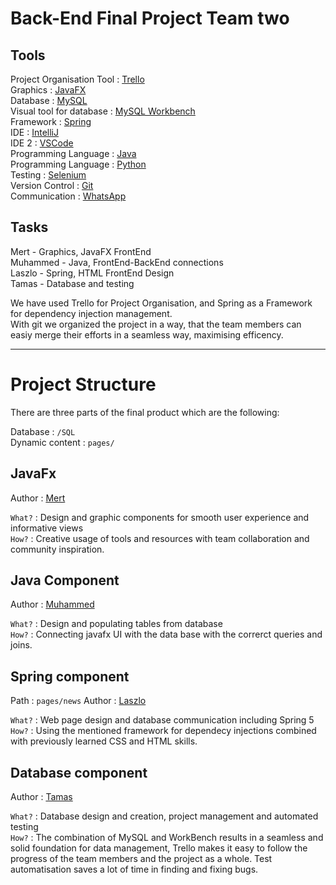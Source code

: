 # Back-End Final Project Team two


## Tools

Project Organisation Tool : [Trello](https://www.trello.com)    
Graphics : [JavaFX](https://openjfx.io)  
Database : [MySQL](https://www.mysql.com)  
Visual tool for database : [MySQL Workbench](https://www.msql.com/products/workbench)  
Framework : [Spring](https://spring.io)  
IDE : [IntelliJ](https://www.jetbrains.com/idea)   
IDE 2 : [VSCode](https://code.visualstudio.com)  
Programming Language : [Java](https://www.java.com)  
Programming Language : [Python](https://www.python.org)  
Testing : [Selenium](https://www.selenium.dev)  
Version Control : [Git](https://git-scm.com)  
Communication : [WhatsApp](https://whatsapp.com)    

## Tasks

Mert - Graphics, JavaFX FrontEnd  
Muhammed - Java, FrontEnd-BackEnd connections  
Laszlo - Spring, HTML FrontEnd Design  
Tamas - Database and testing  

We have used Trello for Project Organisation, and Spring as a Framework for dependency injection management.  
With git we organized the project in a way, that the team members can easiy merge their efforts in a seamless way, maximising efficency.

---

# Project Structure

There are three parts of the final product which are the following:

Database : `/SQL`  
Dynamic content : `pages/`

## JavaFx
  
Author : [Mert](https://github.com/mert2000)  

`What?` : Design and graphic components for smooth user experience and informative views  
`How?` : Creative usage of tools and resources with team collaboration and community inspiration.

## Java Component
  
Author : [Muhammed](https://github.com/muhammedfarman)  

`What?` : Design and populating tables from database  
`How?` : Connecting javafx UI with the data base with the correrct queries and joins. 

## Spring component
Path : `pages/news`
Author : [Laszlo](https://github.com/voidlaszlo)  

`What?` : Web page design and database communication including Spring 5  
`How?` : Using the mentioned framework for dependecy injections combined with previously learned CSS and HTML skills.

## Database component
 
Author : [Tamas](https://github.com/TamasPiski)  

`What?` : Database design and creation, project management and automated testing  
`How?` : The combination of MySQL and WorkBench results in a seamless and solid foundation for data management, Trello makes it easy to follow the progress of 
         the team members and the project as a whole. Test automatisation saves a lot of time in finding and fixing bugs. 
